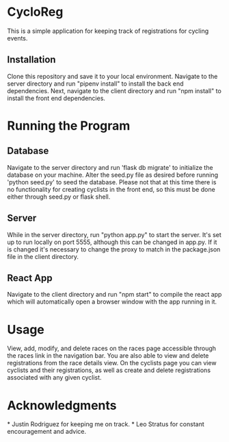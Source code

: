 # CycloReg

This is a simple application for keeping track of registrations for cycling events.

## Installation

Clone this repository and save it to your local environment. Navigate to the server directory and run "pipenv install" to install the back end dependencies. Next, navigate to the client directory and run "npm install" to install the front end dependencies.

# Running the Program

## Database

Navigate to the server directory and run 'flask db migrate' to initialize the database on your machine. Alter the seed.py file as desired before running 'python seed.py' to seed the database. Please not that at this time there is no functionality for creating cyclists in the front end, so this must be done either through seed.py or flask shell.

## Server

While in the server directory, run "python app.py" to start the server. It's set up to run locally on port 5555, although this can be changed in app.py. If it is changed it's necessary to change the proxy to match in the package.json file in the client directory.

## React App

Navigate to the client directory and run "npm start" to compile the react app which will automatically open a browser window with the app running in it.

# Usage

View, add, modify, and delete races on the races page accessible through the races link in the navigation bar. You are also able to view and delete registrations from the race details view. On the cyclists page you can view cyclists and their registrations, as well as create and delete registrations associated with any given cyclist.

# Acknowledgments

\* Justin Rodriguez for keeping me on track.
\* Leo Stratus for constant encouragement and advice.